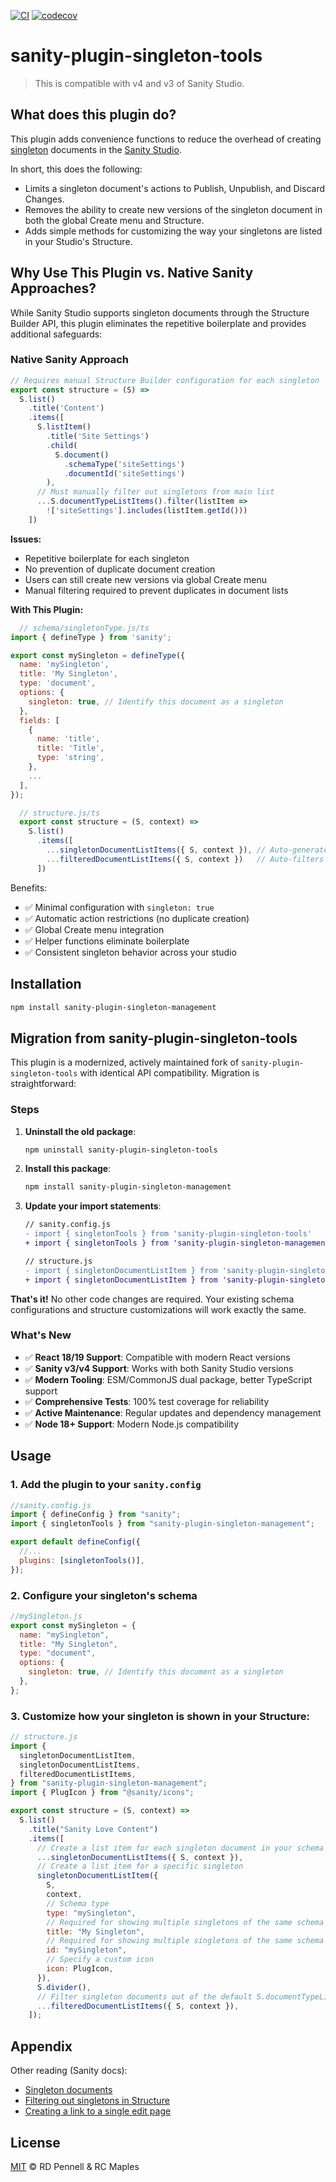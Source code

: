 [![CI](https://github.com/rcmaples/sanity-plugin-singleton-management/actions/workflows/ci.yml/badge.svg)](https://github.com/rcmaples/sanity-plugin-singleton-management/actions/workflows/ci.yml) [![codecov](https://codecov.io/github/rcmaples/sanity-plugin-singleton-management/graph/badge.svg?token=WYKSA756IY)](https://codecov.io/github/rcmaples/sanity-plugin-singleton-management)

# sanity-plugin-singleton-tools

> This is compatible with v4 and v3 of Sanity Studio.

## What does this plugin do?

This plugin adds convenience functions to reduce the overhead of creating [singleton](https://www.sanity.io/docs/studio/structure-builder-cheat-sheet#k5cd7ca204386) documents in the [Sanity Studio](https://www.sanity.io).

In short, this does the following:

- Limits a singleton document's actions to Publish, Unpublish, and Discard Changes.
- Removes the ability to create new versions of the singleton document in both the global Create menu and Structure.
- Adds simple methods for customizing the way your singletons are listed in your Studio's Structure.

## Why Use This Plugin vs. Native Sanity Approaches?

While Sanity Studio supports singleton documents through the Structure Builder API, this
plugin eliminates the repetitive boilerplate and provides additional safeguards:

### Native Sanity Approach
```js
// Requires manual Structure Builder configuration for each singleton
export const structure = (S) =>
  S.list()
    .title('Content')
    .items([
      S.listItem()
        .title('Site Settings')
        .child(
          S.document()
            .schemaType('siteSettings')
            .documentId('siteSettings')
        ),
      // Must manually filter out singletons from main list
      ...S.documentTypeListItems().filter(listItem =>
        !['siteSettings'].includes(listItem.getId()))
    ])
```

**Issues:**

- Repetitive boilerplate for each singleton
- No prevention of duplicate document creation
- Users can still create new versions via global Create menu
- Manual filtering required to prevent duplicates in document lists


**With This Plugin:**

```js
  // schema/singletonType.js/ts
import { defineType } from 'sanity';

export const mySingleton = defineType({
  name: 'mySingleton',
  title: 'My Singleton',
  type: 'document',
  options: {
    singleton: true, // Identify this document as a singleton
  },
  fields: [
    {
      name: 'title',
      title: 'Title',
      type: 'string',
    },
    ...
  ],
});
```

```js
  // structure.js/ts
  export const structure = (S, context) =>
    S.list()
      .items([
        ...singletonDocumentListItems({ S, context }), // Auto-generates all singletons
        ...filteredDocumentListItems({ S, context })   // Auto-filters singletons from main list
      ])
```

  Benefits:
  - ✅ Minimal configuration with `singleton: true`
  - ✅ Automatic action restrictions (no duplicate creation)
  - ✅ Global Create menu integration
  - ✅ Helper functions eliminate boilerplate
  - ✅ Consistent singleton behavior across your studio

## Installation

```sh
npm install sanity-plugin-singleton-management
```

## Migration from sanity-plugin-singleton-tools

This plugin is a modernized, actively maintained fork of `sanity-plugin-singleton-tools` with identical API compatibility. Migration is straightforward:

### Steps
1. **Uninstall the old package**:
   ```sh
   npm uninstall sanity-plugin-singleton-tools
   ```

2. **Install this package**:
   ```sh
   npm install sanity-plugin-singleton-management
   ```

3. **Update your import statements**:
   ```diff
   // sanity.config.js
   - import { singletonTools } from 'sanity-plugin-singleton-tools'
   + import { singletonTools } from 'sanity-plugin-singleton-management'

   // structure.js
   - import { singletonDocumentListItem } from 'sanity-plugin-singleton-tools'
   + import { singletonDocumentListItem } from 'sanity-plugin-singleton-management'
   ```

**That's it!** No other code changes are required. Your existing schema configurations and structure customizations will work exactly the same.

### What's New
- ✅ **React 18/19 Support**: Compatible with modern React versions
- ✅ **Sanity v3/v4 Support**: Works with both Sanity Studio versions
- ✅ **Modern Tooling**: ESM/CommonJS dual package, better TypeScript support
- ✅ **Comprehensive Tests**: 100% test coverage for reliability
- ✅ **Active Maintenance**: Regular updates and dependency management
- ✅ **Node 18+ Support**: Modern Node.js compatibility

## Usage

### 1. Add the plugin to your `sanity.config`

```js
//sanity.config.js
import { defineConfig } from "sanity";
import { singletonTools } from "sanity-plugin-singleton-management";

export default defineConfig({
  //...
  plugins: [singletonTools()],
});
```

### 2. Configure your singleton's schema

```js
//mySingleton.js
export const mySingleton = {
  name: "mySingleton",
  title: "My Singleton",
  type: "document",
  options: {
    singleton: true, // Identify this document as a singleton
  },
};
```

### 3. Customize how your singleton is shown in your Structure:

```js
// structure.js
import {
  singletonDocumentListItem,
  singletonDocumentListItems,
  filteredDocumentListItems,
} from "sanity-plugin-singleton-management";
import { PlugIcon } from "@sanity/icons";

export const structure = (S, context) =>
  S.list()
    .title("Sanity Love Content")
    .items([
      // Create a list item for each singleton document in your schema that links directly to a document view
      ...singletonDocumentListItems({ S, context }),
      // Create a list item for a specific singleton
      singletonDocumentListItem({
        S,
        context,
        // Schema type
        type: "mySingleton",
        // Required for showing multiple singletons of the same schema type
        title: "My Singleton",
        // Required for showing multiple singletons of the same schema type
        id: "mySingleton",
        // Specify a custom icon
        icon: PlugIcon,
      }),
      S.divider(),
      // Filter singleton documents out of the default S.documentTypeListItems() to prevent them from being rendered as lists or as duplicates
      ...filteredDocumentListItems({ S, context }),
    ]);
```

## Appendix

Other reading (Sanity docs):

- [Singleton documents](https://www.sanity.io/docs/studio/structure-builder-cheat-sheet#k5cd7ca204386)
- [Filtering out singletons in Structure](https://www.sanity.io/docs/studio/create-a-link-to-a-single-edit-page-in-your-main-document-type-list#fa1e82fd32be)
- [Creating a link to a single edit page](https://www.sanity.io/docs/studio/create-a-link-to-a-single-edit-page-in-your-main-document-type-list)

## License

[MIT](LICENSE) © RD Pennell & RC Maples
